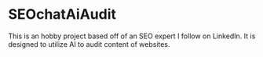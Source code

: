 # SEOchatAiAudit
This is an hobby project based off of an SEO expert I follow on LinkedIn. It is designed to utilize AI to audit content of websites.

